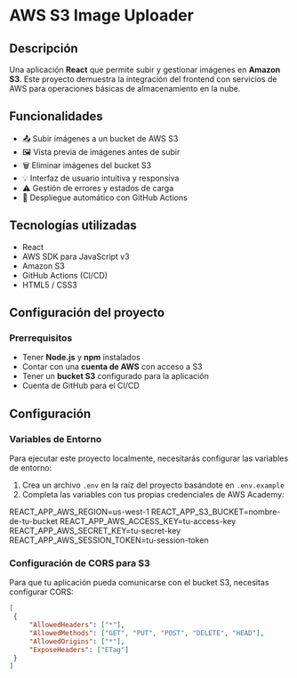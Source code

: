 # AWS S3 Image Uploader

## Descripción

Una aplicación **React** que permite subir y gestionar imágenes en **Amazon S3**. Este proyecto demuestra la integración del frontend con servicios de AWS para operaciones básicas de almacenamiento en la nube.

## Funcionalidades

- 📤 Subir imágenes a un bucket de AWS S3  
- 🖼 Vista previa de imágenes antes de subir  
- 🗑️ Eliminar imágenes del bucket S3
- 💡 Interfaz de usuario intuitiva y responsiva  
- ⚠️ Gestión de errores y estados de carga
- 🚀 Despliegue automático con GitHub Actions

## Tecnologías utilizadas

- React  
- AWS SDK para JavaScript v3  
- Amazon S3
- GitHub Actions (CI/CD)
- HTML5 / CSS3  

## Configuración del proyecto

### Prerrequisitos

- Tener **Node.js** y **npm** instalados  
- Contar con una **cuenta de AWS** con acceso a S3  
- Tener un **bucket S3** configurado para la aplicación
- Cuenta de GitHub para el CI/CD

## Configuración

### Variables de Entorno

Para ejecutar este proyecto localmente, necesitarás configurar las variables de entorno:

1. Crea un archivo `.env` en la raíz del proyecto basándote en `.env.example`
2. Completa las variables con tus propias credenciales de AWS Academy:

REACT_APP_AWS_REGION=us-west-1
REACT_APP_S3_BUCKET=nombre-de-tu-bucket
REACT_APP_AWS_ACCESS_KEY=tu-access-key
REACT_APP_AWS_SECRET_KEY=tu-secret-key
REACT_APP_AWS_SESSION_TOKEN=tu-session-token

### Configuración de CORS para S3

Para que tu aplicación pueda comunicarse con el bucket S3, necesitas configurar CORS:

```json
[
 {
     "AllowedHeaders": ["*"],
     "AllowedMethods": ["GET", "PUT", "POST", "DELETE", "HEAD"],
     "AllowedOrigins": ["*"],
     "ExposeHeaders": ["ETag"]
 }
]


